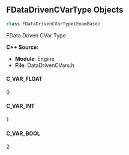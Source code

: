 ## FDataDrivenCVarType Objects

```python
class FDataDrivenCVarType(EnumBase)
```

FData Driven CVar Type

**C++ Source:**

- **Module**: Engine
- **File**: DataDrivenCVars.h

<a id="unreal.FDataDrivenCVarType.C_VAR_FLOAT"></a>

#### C_VAR_FLOAT

0

<a id="unreal.FDataDrivenCVarType.C_VAR_INT"></a>

#### C_VAR_INT

1

<a id="unreal.FDataDrivenCVarType.C_VAR_BOOL"></a>

#### C_VAR_BOOL

2

<a id="unreal.WindowMode"></a>